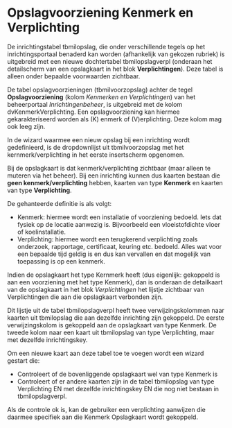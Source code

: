 # Opslagvoorziening Kenmerk en Verplichting

De inrichtingstabel tbmilopslag, die onder verschillende tegels op het inrichtingsportaal benaderd kan worden (afhankelijk van gekozen rubriek) is uitgebreid met een nieuwe dochtertabel tbmilopslagverpl (onderaan het detailscherm van een opslagkaart in het blok **Verplichtingen**). Deze tabel is alleen onder bepaalde voorwaarden zichtbaar.

De tabel opslagvoorzieningen (tbmilvoorzopslag) achter de tegel **Opslagvoorziening** (kolom *Kenmerken en Verplichtingen*) van het beheerportaal *Inrichtingenbeheer*, is uitgebreid met de kolom dvKenmerkVerplichting. Een opslagvoorziening kan hiermee gekarakteriseerd worden als (K) enmerk of (V)erplichting. Deze kolom mag ook leeg zijn.

In de wizard waarmee een nieuw opslag bij een inrichting wordt gedefinieerd, is de dropdownlijst uit tbmilvoorzopslag met het kernmerk/verplichting in het eerste insertscherm opgenomen.

Bij de opslagkaart is dat kenmerk/verplichting zichtbaar (maar alleen te muteren via het beheer). Bij een inrichting kunnen dus kaarten bestaan die **geen kenmerk/verplichting** hebben, kaarten van type **Kenmerk** en kaarten van type **Verplichting**.

De gehanteerde definitie is als volgt:

* Kenmerk: hiermee wordt een installatie of voorziening bedoeld. Iets dat fysiek op de locatie aanwezig is. Bijvoorbeeld een vloeistofdichte vloer of koelinstallatie.
* Verplichting: hiermee wordt een terugkerend verplichting zoals onderzoek, rapportage, certificaat, keuring etc. bedoeld. Alles wat voor een bepaalde tijd geldig is en dus kan vervallen en dat mogelijk van toepassing is op een kenmerk.

Indien de opslagkaart het type Kernmerk heeft (dus eigenlijk: gekoppeld is aan een voorziening met het type Kenmerk), dan is onderaan de detailkaart van de opslagkaart in het blok *Verplichtingen* het lijstje zichtbaar van Verplichtingen die aan die opslagkaart verbonden zijn.

Dit lijstje uit de tabel tbmilopslagverpl heeft twee verwijzingskolommen naar kaarten uit tbmilopslag die aan dezelfde inrichting zijn gekoppeld.
De eerste verwijzingskolom is gekoppeld aan de opslagkaart van type Kenmerk. De tweede kolom naar een kaart uit tbmilopslag van type Verplichting, maar met dezelfde inrichtingskey.

Om een nieuwe kaart aan deze tabel toe te voegen wordt een wizard gestart die:

* Controleert of de bovenliggende opslagkaart wel van type Kenmerk is
* Controleert of er andere kaarten zijn in de tabel tbmilopslag van type Verplichting EN met dezelfde inrichtingskey EN die nog niet bestaan in tbmilopslagverpl.

Als de controle ok is, kan de gebruiker een verplichting aanwijzen die daarmee specifiek aan die Kenmerk Opslagkaart wordt gekoppeld.
